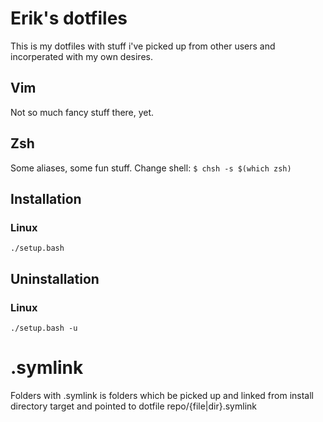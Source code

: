 # Erik's dotfiles  
This is my dotfiles with stuff i've picked up from other users and incorperated with my own desires. 

## Vim 
Not so much fancy stuff there, yet.

## Zsh
Some aliases, some fun stuff.
Change shell: `$ chsh -s $(which zsh)`

## Installation  
### Linux  
	./setup.bash
	
## Uninstallation  
### Linux  
	./setup.bash -u

# .symlink
Folders with .symlink is folders which be picked up and linked from install directory target and pointed to dotfile repo/{file|dir}.symlink
